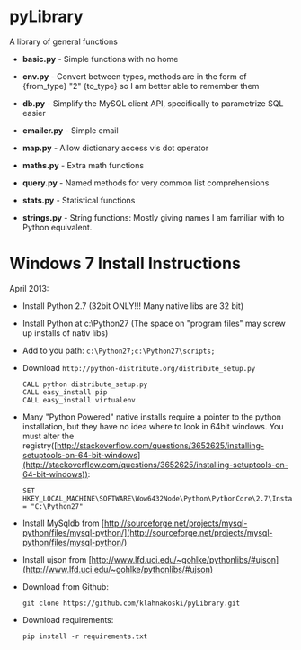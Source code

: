 pyLibrary
=========


A library of general functions

  * **basic.py** - Simple functions with no home

  * **cnv.py** - Convert between types, methods are in the form of {from_type} "2" {to_type} so
I am better able to remember them

  * **db.py** - Simplify the MySQL client API, specifically to parametrize SQL easier

  * **emailer.py** - Simple email

  * **map.py** - Allow dictionary access vis dot operator

  * **maths.py** - Extra math functions

  * **query.py** - Named methods for very common list comprehensions

  * **stats.py** - Statistical functions

  * **strings.py** - String functions:  Mostly giving names I am familiar with to Python equivalent.
  
  
Windows 7 Install Instructions 
==============================

April 2013:

  * Install Python 2.7 (32bit ONLY!!! Many native libs are 32 bit)
  * Install Python at c:\Python27 (The space on "program files" may screw up installs of nativ libs)
  * Add to you path: ```c:\Python27;c:\Python27\scripts;```
  * Download ```http://python-distribute.org/distribute_setup.py```
 
        CALL python distribute_setup.py
        CALL easy_install pip
        CALL easy_install virtualenv

  * Many "Python Powered" native installs require a pointer to the python installation, but they have no idea where to look in 64bit windows.  You must alter the registry([http://stackoverflow.com/questions/3652625/installing-setuptools-on-64-bit-windows](http://stackoverflow.com/questions/3652625/installing-setuptools-on-64-bit-windows)):
  
        SET HKEY_LOCAL_MACHINE\SOFTWARE\Wow6432Node\Python\PythonCore\2.7\InstallPath = "C:\Python27"

  * Install MySqldb from [http://sourceforge.net/projects/mysql-python/files/mysql-python/](http://sourceforge.net/projects/mysql-python/files/mysql-python/)
  * Install ujson from [http://www.lfd.uci.edu/~gohlke/pythonlibs/#ujson](http://www.lfd.uci.edu/~gohlke/pythonlibs/#ujson)
  * Download from Github:

 		git clone https://github.com/klahnakoski/pyLibrary.git

  * Download requirements:

		pip install -r requirements.txt
